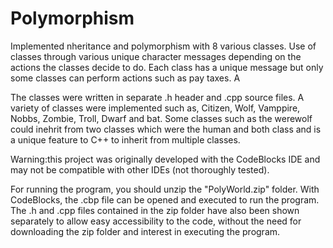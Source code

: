 # Polymorphism


Implemented nheritance and polymorphism with 8 various classes. Use of classes through various unique character messages depending on the actions the classes decide to do. Each class has a unique message but only some classes can perform actions such as pay taxes. A

The classes were written in separate .h header and .cpp source files. A variety of classes were implemented such as, Citizen, Wolf, Vamppire, Nobbs, Zombie, Troll, Dwarf and bat. Some classes such as the werewolf could inehrit from two classes which were the human and both class and is a unique feature to C++ to inherit from multiple classes. 

Warning:this project was originally developed with the CodeBlocks IDE and may not be compatible with other IDEs (not thoroughly tested).

For running the program, you should unzip the "PolyWorld.zip" folder. With CodeBlocks, the .cbp file can be opened and executed to run the program. The .h and .cpp files contained in the zip folder have also been shown separately to allow easy accessibility to the code, without the need for downloading the zip folder and interest in executing the program.
